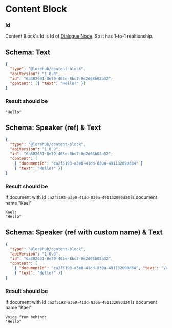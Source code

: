 # Content Block

### Id
Content Block's Id is Id of [Dialogue Node](../dialogue-node/v1.md). So it has 1-to-1 realtionship. 

## Schema: Text

```json
{
  "type": "@lorehub/content-block",
  "apiVersion": "1.0.0",
  "id": "6a302631-8e79-405e-8bc7-0e2d68b02a32",
  "content": [{ "text": "Hello!" }]
}
```

### Result should be

```
"Hello"
```

## Schema: Speaker (ref) & Text

```json
{
  "type": "@lorehub/content-block",
  "apiVersion": "1.0.0",
  "id": "6a302631-8e79-405e-8bc7-0e2d68b02a32",
  "content": [
    { "documentId": "ca2f5193-a3e0-41dd-830a-491132090d34" }
    { "text": "Hello!" }]
}
```

### Result should be

If document with id `ca2f5193-a3e0-41dd-830a-491132090d34` is document name "Kael"

```
Kael:
"Hello"
```

## Schema: Speaker (ref with custom name) & Text

```json
{
  "type": "@lorehub/content-block",
  "apiVersion": "1.0.0",
  "id": "6a302631-8e79-405e-8bc7-0e2d68b02a32",
  "content": [
    { "documentId": "ca2f5193-a3e0-41dd-830a-491132090d34", "text": "Voice from behind" }
    { "text": "Hello!" }]
}
```

### Result should be

If document with id `ca2f5193-a3e0-41dd-830a-491132090d34` is document name "Kael"

```
Voice from behind:
"Hello"
```
